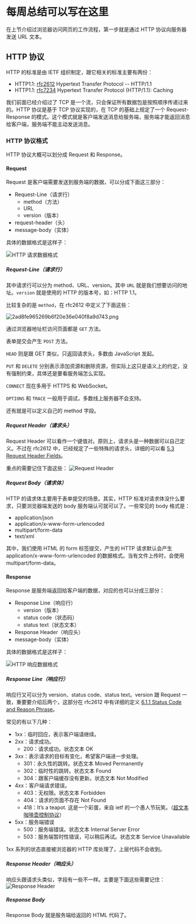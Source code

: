 # 每周总结可以写在这里

在上节介绍过浏览器访问网页的工作流程，第一步就是通过 HTTP 协议向服务器发送 URL 文本。

## HTTP 协议

HTTP 的标准是由 IETF 组织制定，跟它相关的标准主要有两份：

- HTTP1.1: [rfc2612](https://tools.ietf.org/html/rfc2616) Hypertext Transfer Protocol -- HTTP/1.1
- HTTP1.1: [rfc7234](https://tools.ietf.org/html/rfc7234) Hypertext Transfer Protocol (HTTP/1.1): Caching

我们前面已经介绍过了 TCP 是一个流，只会保证所有数据包是按照顺序传递过来的。HTTP 协议是基于 TCP 协议实现的，在 TCP 的基础上规定了一个 Request-Response 的模式。这个模式就是客户端发送消息给服务端，服务端才能返回消息给客户端，服务端不能主动发送消息。

### HTTP 协议格式

HTTP 协议大概可以划分成 Request 和 Response。

#### Request

Request 是客户端需要发送到服务端的数据，可以分成下面这三部分：

- Request-Line（请求行）
  - method（方法）
  - URL
  - version（版本）
- request-header（头）
- message-body（实体）

具体的数据格式是这样子：

![HTTP 请求数据格式](https://static001.geekbang.org/resource/image/10/74/10ff27d1032bf32393195f23ef2f9874.jpg)

##### Request-Line（请求行）

其中请求行可以分为 method、URL、version。其中 `URL` 就是我们想要访问的地址。`version` 就是使用的 HTTP 的版本号，如：HTTP 1.1。

比较复杂的是 `method`，在 rfc2612 中定义了下面这些：

![2ad8fe965269b6f20e36e040f8a9d743.png](evernotecid://24D8BB77-62B0-48F2-A4FF-D42E38FEAED8/appyinxiangcom/24132492/ENResource/p516)

通过浏览器地址栏访问页面都是 `GET` 方法。

表单提交会产生 `POST` 方法。

`HEAD` 则是跟 GET 类似，只返回请求头，多数由 JavaScript 发起。

`PUT` 和 `DELETE` 分别表示添加资源和删除资源，但实际上这只是语义上的约定，没有强制约束，具体还是要看服务端怎么实现。

`CONNECT` 现在多用于 HTTPS 和 WebSocket。

`OPTIONS` 和 `TRACE` 一般用于调试，多数线上服务器不会支持。

还有就是可以定义自己的 method 字段。

##### Request Header（请求头）

Request Header 可以看作一个键值对。原则上，请求头是一种数据可以自己定义。不过在 rfc2612 中，已经规定了一些特殊的请求头，详细的可以看 [5.3 Request Header Fields](https://tools.ietf.org/html/rfc2616#section-5.3)。

重点的需要记住下面这些：
![Request Header](https://static001.geekbang.org/resource/image/2b/a2/2be3e2457f08bdf624837dfaee01e4a2.png)

##### Request Body（请求体）

HTTP 的请求体主要用于表单提交的场景。其实，HTTP 标准对请求体没什么要求，只要浏览器端发送的 body 服务端认可就可以了。一些常见的 body 格式是：

- application/json
- application/x-www-form-urlencoded
- multipart/form-data
- text/xml

其中，我们使用 HTML 的 form 标签提交，产生的 HTTP 请求默认会产生 application/x-www-form-urlencoded 的数据格式。当有文件上传时，会使用 multipart/form-data。

#### Response

Response 是服务端返回给客户端的数据，对应的也可以分成三部分：

- Response Line（响应行）
  - version（版本）
  - status code（状态码）
  - status text（状态文本）
- Response Header（响应头）
- message-body（实体）

具体的数据格式是这样子：

![HTTP 响应数据格式](https://static001.geekbang.org/resource/image/1c/c1/1c2cfd4326d0dfca652ac8501321fac1.jpg)

##### Response Line（响应行）

响应行又可以分为 version、status code、status text。version 跟 Request 一致，重要要介绍后两个，这部分在 rfc2612 中有详细的定义 [6.1.1 Status Code and Reason Phrase](https://tools.ietf.org/html/rfc2616#section-6.1.1)。

常见的有以下几种：

- 1xx：临时回应，表示客户端请继续。
- 2xx：请求成功。
  - 200：请求成功。状态文本 OK
- 3xx：表示请求的目标有变化，希望客户端进一步处理。
  - 301：永久性的跳转。状态文本 Moved Permanently
  - 302：临时性的跳转。状态文本 Found
  - 304：跟客户端缓存没有更新。状态文本 Not Modified
- 4xx：客户端请求错误。
  - 403：无权限。状态文本 Forbidden
  - 404：请求的页面不存在 Not Found
  - 418：It’s a teapot. 这是一个彩蛋，来自 ietf 的一个愚人节玩笑。（[超文本咖啡壶控制协议](https://tools.ietf.org/html/rfc2324)）
- 5xx：服务端错误
  - 500：服务端错误。状态文本 Internal Server Error
  - 503：服务端暂时性错误，可以稍后再试。状态文本 Service Unavailable

1xx 系列的状态直接被浏览器的 HTTP 库处理了，上层代码不会收到。

##### Response Header（响应头）

响应头跟请求头类似，字段有一些不一样。主要是下面这些需要记住：
![Response Header](https://static001.geekbang.org/resource/image/ef/c9/efdeadf27313e08bf0789a3b5480f7c9.png)

##### Response Body

Response Body 就是服务端给返回的 HTML 代码了。
